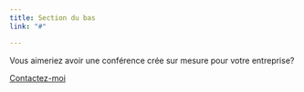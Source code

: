 ```yaml
---
title: Section du bas
link: "#"

---
```

Vous aimeriez avoir une conférence crée sur mesure pour votre entreprise?

<a class="button" href="/contact" target="_self">Contactez-moi</a>